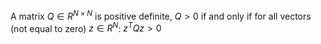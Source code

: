 A matrix $Q \in R^{N \times N}$ is positive definite, $Q>0$ if and only if for all vectors (not equal to zero) $z \in R^{N}$:
$z^T Q z > 0$
